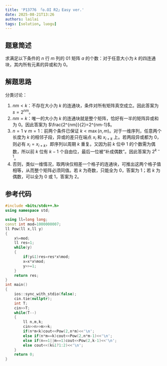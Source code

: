 ```yaml
---
title: 'P13776 「o.OI R2」Easy ver.'
date: 2025-08-21T13:26
authors: lailai
tags: [solution, luogu]
---
```


<Solution pid="P13776" aid="z9klxzq3" />

<!-- truncate -->

## 题意简述

求满足以下条件的 $n$ 行 $m$ 列的 $01$ 矩阵 $a$ 的个数：对于任意大小为 $k$ 的四连通块，其内所有元素的异或和为 $0$。

## 解题思路

分类讨论：

1. $nm<k$：不存在大小为 $k$ 的连通块，条件对所有矩阵真空成立。因此答案为 $s=2^{nm}$。
2. $nm=k$：唯一的大小为 $k$ 的连通块就是整个矩阵，恰好有一半的矩阵异或和为 $0$。因此答案为 $\frac{2^{nm}}{2}=2^{nm-1}$。
3. $n=1\lor m=1$：前两个条件已保证 $k<\max(n,m)$。对于一维序列，任意两个长度为 $k$ 的相邻子段，异或的差只在端点 $x_i$ 和 $x_{i+k}$ 上。若两段异或都为 $0$，则必有 $x_i=x_{i+k}$，即序列以周期 $k$ 重复。又因为前 $k$ 位中 $1$ 的个数需为偶数，所以前 $k$ 位有 $k-1$ 个自由位，最后一位被“补成偶数”。因此答案为 $2^{k-1}$。
4. 否则，类似一维情况，取两块仅相差一个格子的连通块，可推出这两个格子值相等，从而整个矩阵必须同值。若 $k$ 为奇数，只能全为 $0$，答案为 $1$；若 $k$ 为偶数，可以全为 $0$ 或 $1$，答案为 $2$。

## 参考代码

```cpp
#include <bits/stdc++.h>
using namespace std;

using ll=long long;
const int mod=1000000007;
ll Pow(ll x,ll y)
{
	x%=mod;
	ll res=1;
	while(y)
	{
		if(y&1)res=res*x%mod;
		x=x*x%mod;
		y>>=1;
	}
	return res;
}
int main()
{
	ios::sync_with_stdio(false);
	cin.tie(nullptr);
	int T;
	cin>>T;
	while(T--)
	{
		ll n,m,k;
		cin>>n>>m>>k;
		if(n*m<k)cout<<Pow(2,n*m)<<'\n';
		else if(n*m==k)cout<<Pow(2,n*m-1)<<'\n';
		else if(n==1||m==1)cout<<Pow(2,k-1)<<'\n';
		else cout<<(k&1?1:2)<<'\n';
	}
	return 0;
}
```
